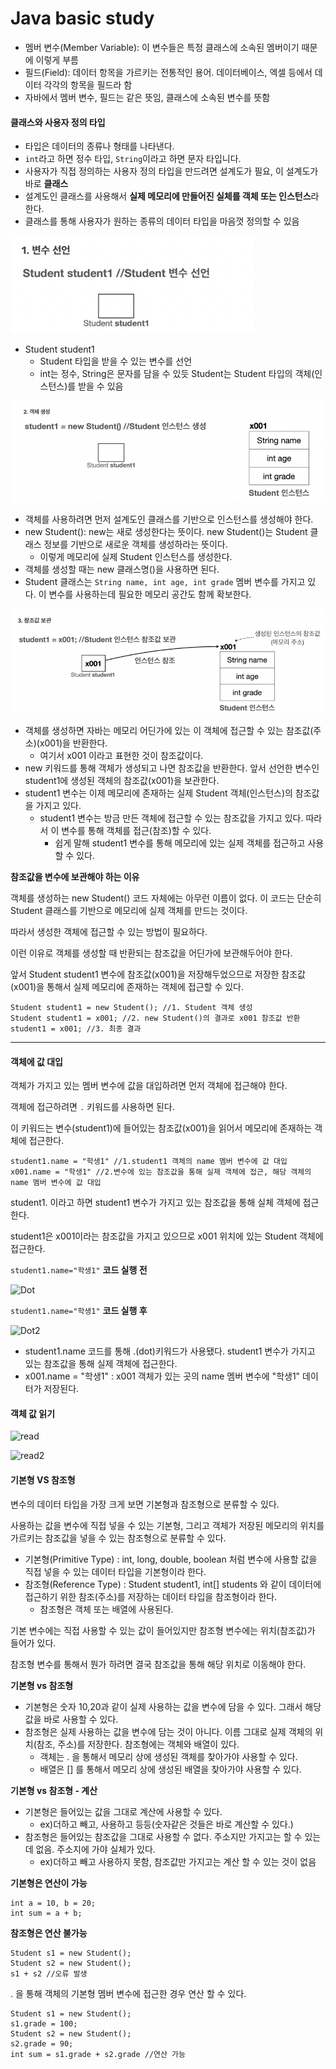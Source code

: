 # Java basic study
- 멤버 변수(Member Variable): 이 변수들은 특정 클래스에 소속된 멤버이기 때문에 이렇게 부름
- 필드(Field): 데이터 항목을 가르키는 전통적인 용어. 데이터베이스, 엑셀 등에서 데이터 각각의 항목을 필드라 함
- 자바에서 멤버 변수, 필드는 같은 뜻임, 클래스에 소속된 변수를 뜻함

#### 클래스와 사용자 정의 타입

- 타입은 데이터의 종류나 형태를 나타낸다.
- ```int```라고 하면 정수 타입, ```String```이라고 하면 문자 타입니다.
- 사용자가 직접 정의하는 사용자 정의 타입을 만드려면 설계도가 필요, 이 설계도가 바로 **클래스**
- 설계도인 클래스를 사용해서 **실제 메모리에 만들어진 실체를 객체 또는 인스턴스**라 한다.
- 클래스를 통해 사용자가 원하는 종류의 데이터 타입을 마음껏 정의할 수 있음

![객체](/src/img/variable1.png)

- Student student1
  - Student 타입을 받을 수 있는 변수를 선언
  - int는 정수, String은 문자를 담을 수 있듯 Student는 Student 타입의 객체(인스턴스)를 받을 수 있음

![객체2](/src/img/variable2.png)

- 객체를 사용하려면 먼저 설계도인 클래스를 기반으로 인스턴스를 생성해야 한다.
- new Student(): new는 새로 생성한다는 뜻이다. new Student()는 Student 클래스 정보를 기반으로 새로운 객체를 생성하라는 뜻이다.
  - 이렇게 메모리에 실제 Student 인스턴스를 생성한다.
- 객체를 생성할 때는 new 클래스명()을 사용하면 된다.
- Student 클래스는 ```String name, int age, int grade``` 멤버 변수를 가지고 있다. 이 변수를 사용하는데 필요한 메모리 공간도 함께 확보한다.

![참조값 보관](/src/img/variable3.png)

- 객체를 생성하면 자바는 메모리 어딘가에 있는 이 객체에 접근할 수 있는 참조값(주소)(x001)을 반환한다.
  - 여기서 x001 이라고 표현한 것이 참조값이다.
- new 키워드를 통해 객체가 생성되고 나면 참조값을 반환한다. 앞서 선언한 변수인 student1에 생성된 객체의 참조값(x001)을 보관한다.
- student1 변수는 이제 메모리에 존재하는 실제 Student 객체(인스턴스)의 참조값을 가지고 있다.
  - student1 변수는 방금 만든 객체에 접근할 수 있는 참조값을 가지고 있다. 따라서 이 변수를 통해 객체를 접근(참조)할 수 있다.
    - 쉽게 말해 student1 변수를 통해 메모리에 있는 실제 객체를 접근하고 사용할 수 있다.

**참조값을 변수에 보관해야 하는 이유**

객체를 생성하는 new Student() 코드 자체에는 아무런 이름이 없다. 이 코드는 단순히 Student 클래스를 기반으로 메모리에 실제 객체를 만드는 것이다.

따라서 생성한 객체에 접근할 수 있는 방법이 필요하다.

이런 이유로 객체를 생성할 때 반환되는 참조값을 어딘가에 보관해두어야 한다.

앞서 Student student1 변수에 참조값(x001)을 저장해두었으므로 저장한 참조값(x001)을 통해서 실제 메모리에 존재하는 객체에 접근할 수 있다.

```
Student student1 = new Student(); //1. Student 객체 생성
Student student1 = x001; //2. new Student()의 결과로 x001 참조값 반환
student1 = x001; //3. 최종 결과
```
---

#### 객체에 값 대입

객체가 가지고 있는 멤버 변수에 값을 대입하려면 먼저 객체에 접근해야 한다.

객체에 접근하려면 ```.``` 키워드를 사용하면 된다.

이 키워드는 변수(student1)에 들어있는 참조값(x001)을 읽어서 메모리에 존재하는 객체에 접근한다.

```
student1.name = "학생1" //1.student1 객체의 name 멤버 변수에 값 대입
x001.name = "학생1" //2.변수에 있는 참조값을 통해 실제 객체에 접근, 해당 객체의 name 멤버 변수에 값 대입
```
student1. 이라고 하면 student1 변수가 가지고 있는 참조값을 통해 실체 객체에 접근한다.

student1은 x001이라는 참조값을 가지고 있으므로 x001 위치에 있는 Student 객체에 접근한다.

```student1.name="학생1"``` **코드 실행 전**

![Dot](/src/img/variableDot.png)

```student1.name="학생1"``` **코드 실행 후**

![Dot2](/src/img/variableDot2.png)
+ student1.name 코드를 통해 .(dot)키워드가 사용됐다. student1 변수가 가지고 있는 참조값을 통해 실제 객체에 접근한다.
+ x001.name = "학생1" : x001 객체가 있는 곳의 name 멤버 변수에 "학생1" 데이터가 저장된다.

#### 객체 값 읽기

![read](/src/img/readVariable.png)

![read2](/src/img/readVariable2.png)

#### 기본형 VS 참조형

변수의 데이터 타입을 가장 크게 보면 기본형과 참조형으로 분류할 수 있다.

사용하는 값을 변수에 직접 넣을 수 있는 기본형, 그리고 객체가 저장된 메모리의 위치를 가르키는 참조값을 넣을 수 있는 참조형으로 분류할 수 있다.

+ 기본형(Primitive Type) : int, long, double, boolean 처럼 변수에 사용할 값을 직접 넣을 수 있는 데이터 타입을 기본형이라 한다.
+ 참조형(Reference Type) : Student student1, int[] students 와 같이 데이터에 접근하기 위한 참조(주소)를 저장하는 데이터 타입을 참조형이라 한다.
  + 참조형은 객체 또는 배열에 사용된다.

기본 변수에는 직접 사용할 수 있는 값이 들어있지만 참조형 변수에는 위치(참조값)가 들어가 있다.

참조형 변수를 통해서 뭔가 하려면 결국 참조값을 통해 해당 위치로 이동해야 한다.

**기본형 vs 참조형**

+ 기본형은 숫자 10,20과 같이 실제 사용하는 값을 변수에 담을 수 있다. 그래서 해당 값을 바로 사용할 수 있다.
+ 참조형은 실제 사용하는 값을 변수에 담는 것이 아니다. 이름 그대로 실제 객체의 위치(참조, 주소)를 저장한다. 참조형에는 객체와 배열이 있다.
  + 객체는 . 을 통해서 메모리 상에 생성된 객체를 찾아가야 사용할 수 있다.
  + 배열은 [] 를 통해서 메모리 상에 생성된 배열을 찾아가야 사용할 수 있다.

**기본형 vs 참조형 - 계산**

+ 기본형은 들어있는 값을 그대로 계산에 사용할 수 있다.
  + ex)더하고 빼고, 사용하고 등등(숫자같은 것들은 바로 계산할 수 있다.)
+ 참조형은 들어있는 참조값을 그대로 사용할 수 없다. 주소지만 가지고는 할 수 있는데 없음. 주소지에 가야 실체가 있다.
  + ex)더하고 빼고 사용하지 못함, 참조값만 가지고는 계산 할 수 있는 것이 없음

**기본형은 연산이 가능**
```
int a = 10, b = 20;
int sum = a + b;
```
**참조형은 연산 불가능**
```
Student s1 = new Student();
Student s2 = new Student();
s1 + s2 //오류 발생
```
. 을 통해 객체의 기본형 멤버 변수에 접근한 경우 연산 할 수 있다.
```
Student s1 = new Student();
s1.grade = 100;
Student s2 = new Student();
s2.grade = 90;
int sum = s1.grade + s2.grade //연산 가능
```